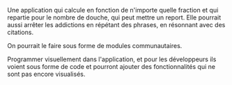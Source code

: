 Une application qui calcule en fonction de n'importe quelle fraction et qui repartie pour le nombre de douche, qui peut mettre un report. 
Elle pourrait aussi arrêter les addictions en répétant des phrases, en résonnant avec des citations. 

On pourrait le faire sous forme de modules communautaires. 

Programmer visuellement dans l'application, et pour les développeurs ils voient sous forme de code et pourront ajouter des fonctionnalités qui ne sont pas encore visualisés.  